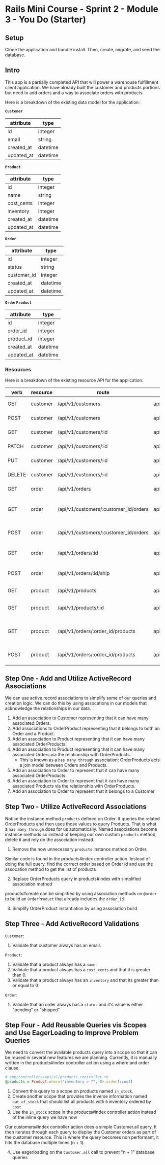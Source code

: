 # Rails Mini Course - Sprint 2 - Module 3 - You Do (Starter)

## Setup

Clone the application and bundle install. Then, create, migrate, and seed the database.

## Intro

This app is a partially completed API that will power a warehouse fulfillment client application. We have already built the customer and products portions but need to add orders and a way to associate orders with products.

Here is a breakdown of the existing data model for the application:

**`Customer`**

| attribute  | type     |
| ---------- | -------- |
| id         | integer  |
| email      | string   |
| created_at | datetime |
| updated_at | datetime |

**`Product`**

| attribute  | type     |
| ---------- | -------- |
| id         | integer  |
| name       | string   |
| cost_cents | integer  |
| inventory  | integer  |
| created_at | datetime |
| updated_at | datetime |

**`Order`**

| attribute   | type     |
| ----------- | -------- |
| id          | integer  |
| status      | string   |
| customer_id | integer  |
| created_at  | datetime |
| updated_at  | datetime |

**`OrderProduct`**

| attribute  | type     |
| ---------- | -------- |
| id         | integer  |
| order_id   | integer  |
| product_id | integer  |
| created_at | datetime |
| updated_at | datetime |

### Resources

Here is a breakdown of the existing resource API for the application.

| verb   | resource | route                                 | controller#action        | note                           |
| ------ | -------- | ------------------------------------- | ------------------------ | ------------------------------ |
| GET    | customer | /api/v1/customers                     | api/v1/customers#index   | list all customers             |
| POST   | customer | /api/v1/customers                     | api/v1/customers#create  | create a customer              |
| GET    | customer | /api/v1/customers/:id                 | api/v1/customers#show    | get a customer                 |
| PATCH  | customer | /api/v1/customers/:id                 | api/v1/customers#update  | update a customer              |
| PUT    | customer | /api/v1/customers/:id                 | api/v1/customers#update  | update a customer              |
| DELETE | customer | /api/v1/customers/:id                 | api/v1/customers#destroy | delete a customer              |
| GET    | order    | /api/v1/orders                        | api/v1/orders#index      | list all orders                |
| GET    | order    | /api/v1/customers/:customer_id/orders | api/v1/orders#index      | list all orders for a customer |
| POST   | order    | /api/v1/customers/:customer_id/orders | api/v1/orders#create     | create an order for a customer |
| GET    | order    | /api/v1/orders/:id                    | api/v1/orders#show       | get a specific order           |
| POST   | order    | /api/v1/orders/:id/ship               | api/v1/orders#ship       | ship a specific order          |
| GET    | product  | /api/v1/products                      | api/v1/products#index    | list all products              |
| GET    | product  | /api/v1/products/:id                  | api/v1/products#show     | get a specific product         |
| GET    | product  | /api/v1/orders/:order_id/products     | api/v1/products#index    | list all products for an order |
| POST   | product  | /api/v1/orders/:order_id/products     | api/v1/products#create   | add a product to an order      |

## Step One - Add and Utilize ActiveRecord Associations

We can use active record associations to simplify some of our queries and creation logic. We can do this by using assocations in our models that acknowledge the relationships in our data.

1. Add an association to Customer representing that it can have many associated Orders.
2. Add associations to OrderProduct representing that it belongs to both an Order and a Product.
3. Add an association to Product representing that it can have many associated OrderProducts.
4. Add an association to Product representing that it can have many associated Orders via the relationship with OrderProducts.
   - This is known as a `has many through` association; OrderProducts acts a join model between Orders and Products.
5. Add an association to Order to represent that it can have many associated OrderProducts.
6. Add an association to Order to represent that it can have many associated Products via the relationship with OrderProducts.
7. Add an association to Order to represent that it belongs to a Customer

## Step Two - Utilize ActiveRecord Associations

Notice the instance method `products` defined on Order. It queries the related OrderProducts and then uses those values to query Products. That is what a `has many through` does for us automatically. Named associations become instance methods so instead of keeping our own custom `products` method, delete it and rely on the association instead.

1. Remove the now unnecessary `products` instance method on Order.

Similar code is found in the products#index controller action. Instead of doing the full query, find the correct order based on Order id and use the assocation method to get the list of products

2. Replace OrderProducts query in products#index with simplified association method

products#create can be simplified by using association methods on `@order` to build an `OrderProduct` that already includes the `order_id`

3. Simplify OrderProduct instantiation by using association build

## Step Three - Add ActiveRecord Validations

`Customer`:

1. Validate that customer always has an email.

`Product`:

1. Validate that a product always has a `name`.
2. Validate that a product always has a `cost_cents` and that it is greater than 0.
3. Validate that a product always has an `inventory` and that its greater than or equal to 0

`Order`:

1. Validate that an order always has a `status` and it's value is either "pending" or "shipped"

## Step Four - Add Reusable Queries vis Scopes and Use EagerLoading to Improve Problem Queries

We need to convert the available products query into a scope so that it can be reused in several new features we are planning. Currently, it is manually written in the products#index controller action using a where and order clause:

```ruby
# app/controllers/api/v1/products_controller.rb
@products = Product.where("inventory > ?", 0).order(:cost)
```

1. Convert this query to a scope on products named `in_stock`.
2. Create another scope that provides the inverse information named `out_of_stock` that should list all products with `0` inventory ordered by `cost`.
3. Use the `in_stock` scope in the products#index controller action instead of the inline query we have now

Our customers#index controller action does a simple Customer.all query. It then iterates through each query to display the Customer orders as part of the customer resource. This is where the query becomes non performant, it hits the database multiple times (n + 1).

4. Use eagerloading on the `Customer.all` call to prevent "n + 1" database queries
